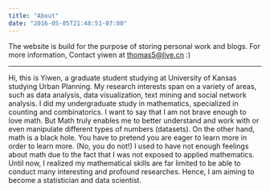 ```yaml
---
title: "About"
date: "2016-05-05T21:48:51-07:00"
---
```


The website is build for the purpose of storing personal work and blogs. For more information, Contact yiwen at thomas5@live.cn   :)

---
Hi, this is Yiwen, a graduate student studying at University of Kansas studying Urban Planning. My research interests span on a variety of areas, such as data analysis, data visualization, text mining and social network analysis. I did my undergraduate study in mathematics, specialized in counting and combinatorics. I want to say that I am not brave enough to love math. But Math truly enables me to better understand and work with or even manipulate different types of numbers (datasets). On the other hand, math is a black hole. You have to pretend you are eager to learn more in order to learn more. (No, you do not!) I used to have not enough feelings about math due to the fact that I was not exposed to applied mathematics. Until now, I realized my mathematical skills are far limited to be able to conduct many interesting and profound researches. Hence, I am aiming to become a statistician and data scientist. 
